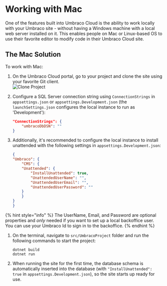 # Working with Mac

One of the features built into Umbraco Cloud is the ability to work locally with your Umbraco site - without having a Windows machine with a local web server installed on it. This enables people on Mac or Linux-based OS to use their favorite editor to modify code in their Umbraco Cloud site.

## The Mac Solution

To work with Mac:

1. On the Umbraco Cloud portal, go to your project and clone the site using your favorite Git client.\
   &#x20;![Clone Project](images/clone-project.png)
2.  Configure a SQL Server connection string using `ConnectionStrings` in `appsettings.json` or `appsettings.Development.json` (the `launchSettings.json` configures the local instance to run as 'Development'):

    ```json
    "ConnectionStrings": {
        "umbracoDbDSN": ""
    }
    ```
3.  Additionally, it's recommended to configure the local instance to install unattended with the following settings in `appsettings.Development.json`:

    ```json
    {
    "Umbraco": {
        "CMS": {
        "Unattended": {
            "InstallUnattended": true,
            "UnattendedUserName": "",
            "UnattendedUserEmail": "",
            "UnattendedUserPassword": ""
        }
        }
    }
    }
    ```

{% hint style="info" %}
The UserName, Email, and Password are optional properties and _only_ needed if you want to set up a local backoffice user. You can use your Umbraco Id to sign in to the backoffice.
{% endhint %}

1.  On the terminal, navigate to `src/UmbracoProject` folder and run the following commands to start the project:

    ```
    dotnet build
    dotnet run
    ```
2. When running the site for the first time, the database schema is automatically inserted into the database (with `"InstallUnattended": true` in `appsettings.Development.json`), so the site starts up ready for use.
